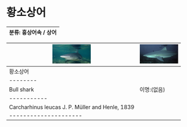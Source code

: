 황소상어
============
|분류: 흉상어속 / 상어|
|----------|

|<img src="bs1.jpeg" width="100px" height="50px" title="bs"/>|<img src="bs2.jpeg" width="100px" height="50px" title="bs"/>|
|--------------------------------|---------------------------------|
|황소상어|
|--------|
|Bull shark|이명:(없음)|
|-----------|
|Carcharhinus leucas J. P. Müller and Henle, 1839|
|---------------------|
